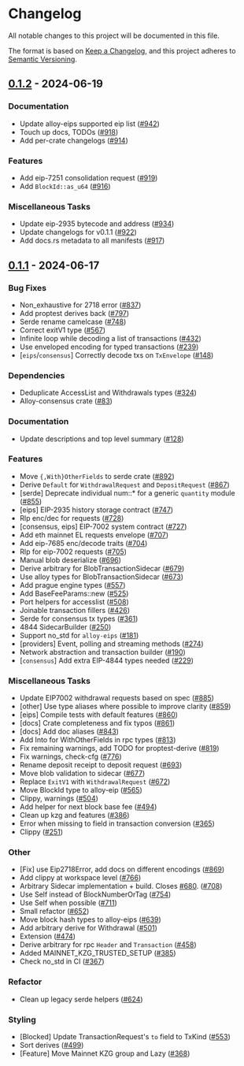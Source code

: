 # Changelog

All notable changes to this project will be documented in this file.

The format is based on [Keep a Changelog](https://keepachangelog.com/en/1.1.0/),
and this project adheres to [Semantic Versioning](https://semver.org/spec/v2.0.0.html).

## [0.1.2](https://github.com/alloy-rs/alloy/releases/tag/v0.1.2) - 2024-06-19

### Documentation

- Update alloy-eips supported eip list ([#942](https://github.com/alloy-rs/alloy/issues/942))
- Touch up docs, TODOs ([#918](https://github.com/alloy-rs/alloy/issues/918))
- Add per-crate changelogs ([#914](https://github.com/alloy-rs/alloy/issues/914))

### Features

- Add eip-7251 consolidation request ([#919](https://github.com/alloy-rs/alloy/issues/919))
- Add `BlockId::as_u64` ([#916](https://github.com/alloy-rs/alloy/issues/916))

### Miscellaneous Tasks

- Update eip-2935 bytecode and address ([#934](https://github.com/alloy-rs/alloy/issues/934))
- Update changelogs for v0.1.1 ([#922](https://github.com/alloy-rs/alloy/issues/922))
- Add docs.rs metadata to all manifests ([#917](https://github.com/alloy-rs/alloy/issues/917))

## [0.1.1](https://github.com/alloy-rs/alloy/releases/tag/v0.1.1) - 2024-06-17

### Bug Fixes

- Non_exhaustive for 2718 error ([#837](https://github.com/alloy-rs/alloy/issues/837))
- Add proptest derives back ([#797](https://github.com/alloy-rs/alloy/issues/797))
- Serde rename camelcase ([#748](https://github.com/alloy-rs/alloy/issues/748))
- Correct exitV1 type ([#567](https://github.com/alloy-rs/alloy/issues/567))
- Infinite loop while decoding a list of transactions ([#432](https://github.com/alloy-rs/alloy/issues/432))
- Use enveloped encoding for typed transactions ([#239](https://github.com/alloy-rs/alloy/issues/239))
- [`eips`/`consensus`] Correctly decode txs on `TxEnvelope` ([#148](https://github.com/alloy-rs/alloy/issues/148))

### Dependencies

- Deduplicate AccessList and Withdrawals types ([#324](https://github.com/alloy-rs/alloy/issues/324))
- Alloy-consensus crate ([#83](https://github.com/alloy-rs/alloy/issues/83))

### Documentation

- Update descriptions and top level summary ([#128](https://github.com/alloy-rs/alloy/issues/128))

### Features

- Move `{,With}OtherFields` to serde crate ([#892](https://github.com/alloy-rs/alloy/issues/892))
- Derive `Default` for `WithdrawalRequest` and `DepositRequest` ([#867](https://github.com/alloy-rs/alloy/issues/867))
- [serde] Deprecate individual num::* for a generic `quantity` module ([#855](https://github.com/alloy-rs/alloy/issues/855))
- [eips] EIP-2935 history storage contract ([#747](https://github.com/alloy-rs/alloy/issues/747))
- Rlp enc/dec for requests ([#728](https://github.com/alloy-rs/alloy/issues/728))
- [consensus, eips] EIP-7002 system contract ([#727](https://github.com/alloy-rs/alloy/issues/727))
- Add eth mainnet EL requests envelope ([#707](https://github.com/alloy-rs/alloy/issues/707))
- Add eip-7685 enc/decode traits ([#704](https://github.com/alloy-rs/alloy/issues/704))
- Rlp for eip-7002 requests ([#705](https://github.com/alloy-rs/alloy/issues/705))
- Manual blob deserialize ([#696](https://github.com/alloy-rs/alloy/issues/696))
- Derive arbitrary for BlobTransactionSidecar ([#679](https://github.com/alloy-rs/alloy/issues/679))
- Use alloy types for BlobTransactionSidecar ([#673](https://github.com/alloy-rs/alloy/issues/673))
- Add prague engine types ([#557](https://github.com/alloy-rs/alloy/issues/557))
- Add BaseFeeParams::new ([#525](https://github.com/alloy-rs/alloy/issues/525))
- Port helpers for accesslist ([#508](https://github.com/alloy-rs/alloy/issues/508))
- Joinable transaction fillers ([#426](https://github.com/alloy-rs/alloy/issues/426))
- Serde for consensus tx types ([#361](https://github.com/alloy-rs/alloy/issues/361))
- 4844 SidecarBuilder ([#250](https://github.com/alloy-rs/alloy/issues/250))
- Support no_std for `alloy-eips` ([#181](https://github.com/alloy-rs/alloy/issues/181))
- [providers] Event, polling and streaming methods ([#274](https://github.com/alloy-rs/alloy/issues/274))
- Network abstraction and transaction builder ([#190](https://github.com/alloy-rs/alloy/issues/190))
- [`consensus`] Add extra EIP-4844 types needed ([#229](https://github.com/alloy-rs/alloy/issues/229))

### Miscellaneous Tasks

- Update EIP7002 withdrawal requests based on spec ([#885](https://github.com/alloy-rs/alloy/issues/885))
- [other] Use type aliases where possible to improve clarity  ([#859](https://github.com/alloy-rs/alloy/issues/859))
- [eips] Compile tests with default features ([#860](https://github.com/alloy-rs/alloy/issues/860))
- [docs] Crate completeness and fix typos ([#861](https://github.com/alloy-rs/alloy/issues/861))
- [docs] Add doc aliases ([#843](https://github.com/alloy-rs/alloy/issues/843))
- Add Into for WithOtherFields in rpc types ([#813](https://github.com/alloy-rs/alloy/issues/813))
- Fix remaining warnings, add TODO for proptest-derive ([#819](https://github.com/alloy-rs/alloy/issues/819))
- Fix warnings, check-cfg ([#776](https://github.com/alloy-rs/alloy/issues/776))
- Rename deposit receipt to deposit request ([#693](https://github.com/alloy-rs/alloy/issues/693))
- Move blob validation to sidecar ([#677](https://github.com/alloy-rs/alloy/issues/677))
- Replace `ExitV1` with `WithdrawalRequest` ([#672](https://github.com/alloy-rs/alloy/issues/672))
- Move BlockId type to alloy-eip ([#565](https://github.com/alloy-rs/alloy/issues/565))
- Clippy, warnings ([#504](https://github.com/alloy-rs/alloy/issues/504))
- Add helper for next block base fee ([#494](https://github.com/alloy-rs/alloy/issues/494))
- Clean up kzg and features ([#386](https://github.com/alloy-rs/alloy/issues/386))
- Error when missing to field in transaction conversion ([#365](https://github.com/alloy-rs/alloy/issues/365))
- Clippy ([#251](https://github.com/alloy-rs/alloy/issues/251))

### Other

- [Fix] use Eip2718Error, add docs on different encodings ([#869](https://github.com/alloy-rs/alloy/issues/869))
- Add clippy at workspace level ([#766](https://github.com/alloy-rs/alloy/issues/766))
- Arbitrary Sidecar implementation + build. Closes [#680](https://github.com/alloy-rs/alloy/issues/680). ([#708](https://github.com/alloy-rs/alloy/issues/708))
- Use Self instead of BlockNumberOrTag ([#754](https://github.com/alloy-rs/alloy/issues/754))
- Use Self when possible ([#711](https://github.com/alloy-rs/alloy/issues/711))
- Small refactor ([#652](https://github.com/alloy-rs/alloy/issues/652))
- Move block hash types to alloy-eips ([#639](https://github.com/alloy-rs/alloy/issues/639))
- Add arbitrary derive for Withdrawal ([#501](https://github.com/alloy-rs/alloy/issues/501))
- Extension ([#474](https://github.com/alloy-rs/alloy/issues/474))
- Derive arbitrary for rpc `Header` and `Transaction` ([#458](https://github.com/alloy-rs/alloy/issues/458))
- Added MAINNET_KZG_TRUSTED_SETUP ([#385](https://github.com/alloy-rs/alloy/issues/385))
- Check no_std in CI ([#367](https://github.com/alloy-rs/alloy/issues/367))

### Refactor

- Clean up legacy serde helpers ([#624](https://github.com/alloy-rs/alloy/issues/624))

### Styling

- [Blocked] Update TransactionRequest's `to` field to TxKind ([#553](https://github.com/alloy-rs/alloy/issues/553))
- Sort derives ([#499](https://github.com/alloy-rs/alloy/issues/499))
- [Feature] Move Mainnet KZG group and Lazy<KzgSettings> ([#368](https://github.com/alloy-rs/alloy/issues/368))

[`alloy`]: https://crates.io/crates/alloy
[alloy]: https://crates.io/crates/alloy
[`alloy-core`]: https://crates.io/crates/alloy-core
[alloy-core]: https://crates.io/crates/alloy-core
[`alloy-consensus`]: https://crates.io/crates/alloy-consensus
[alloy-consensus]: https://crates.io/crates/alloy-consensus
[`alloy-contract`]: https://crates.io/crates/alloy-contract
[alloy-contract]: https://crates.io/crates/alloy-contract
[`alloy-eips`]: https://crates.io/crates/alloy-eips
[alloy-eips]: https://crates.io/crates/alloy-eips
[`alloy-genesis`]: https://crates.io/crates/alloy-genesis
[alloy-genesis]: https://crates.io/crates/alloy-genesis
[`alloy-json-rpc`]: https://crates.io/crates/alloy-json-rpc
[alloy-json-rpc]: https://crates.io/crates/alloy-json-rpc
[`alloy-network`]: https://crates.io/crates/alloy-network
[alloy-network]: https://crates.io/crates/alloy-network
[`alloy-node-bindings`]: https://crates.io/crates/alloy-node-bindings
[alloy-node-bindings]: https://crates.io/crates/alloy-node-bindings
[`alloy-provider`]: https://crates.io/crates/alloy-provider
[alloy-provider]: https://crates.io/crates/alloy-provider
[`alloy-pubsub`]: https://crates.io/crates/alloy-pubsub
[alloy-pubsub]: https://crates.io/crates/alloy-pubsub
[`alloy-rpc-client`]: https://crates.io/crates/alloy-rpc-client
[alloy-rpc-client]: https://crates.io/crates/alloy-rpc-client
[`alloy-rpc-types`]: https://crates.io/crates/alloy-rpc-types
[alloy-rpc-types]: https://crates.io/crates/alloy-rpc-types
[`alloy-rpc-types-anvil`]: https://crates.io/crates/alloy-rpc-types-anvil
[alloy-rpc-types-anvil]: https://crates.io/crates/alloy-rpc-types-anvil
[`alloy-rpc-types-beacon`]: https://crates.io/crates/alloy-rpc-types-beacon
[alloy-rpc-types-beacon]: https://crates.io/crates/alloy-rpc-types-beacon
[`alloy-rpc-types-engine`]: https://crates.io/crates/alloy-rpc-types-engine
[alloy-rpc-types-engine]: https://crates.io/crates/alloy-rpc-types-engine
[`alloy-rpc-types-eth`]: https://crates.io/crates/alloy-rpc-types-eth
[alloy-rpc-types-eth]: https://crates.io/crates/alloy-rpc-types-eth
[`alloy-rpc-types-trace`]: https://crates.io/crates/alloy-rpc-types-trace
[alloy-rpc-types-trace]: https://crates.io/crates/alloy-rpc-types-trace
[`alloy-serde`]: https://crates.io/crates/alloy-serde
[alloy-serde]: https://crates.io/crates/alloy-serde
[`alloy-signer`]: https://crates.io/crates/alloy-signer
[alloy-signer]: https://crates.io/crates/alloy-signer
[`alloy-signer-aws`]: https://crates.io/crates/alloy-signer-aws
[alloy-signer-aws]: https://crates.io/crates/alloy-signer-aws
[`alloy-signer-gcp`]: https://crates.io/crates/alloy-signer-gcp
[alloy-signer-gcp]: https://crates.io/crates/alloy-signer-gcp
[`alloy-signer-ledger`]: https://crates.io/crates/alloy-signer-ledger
[alloy-signer-ledger]: https://crates.io/crates/alloy-signer-ledger
[`alloy-signer-local`]: https://crates.io/crates/alloy-signer-local
[alloy-signer-local]: https://crates.io/crates/alloy-signer-local
[`alloy-signer-trezor`]: https://crates.io/crates/alloy-signer-trezor
[alloy-signer-trezor]: https://crates.io/crates/alloy-signer-trezor
[`alloy-signer-wallet`]: https://crates.io/crates/alloy-signer-wallet
[alloy-signer-wallet]: https://crates.io/crates/alloy-signer-wallet
[`alloy-transport`]: https://crates.io/crates/alloy-transport
[alloy-transport]: https://crates.io/crates/alloy-transport
[`alloy-transport-http`]: https://crates.io/crates/alloy-transport-http
[alloy-transport-http]: https://crates.io/crates/alloy-transport-http
[`alloy-transport-ipc`]: https://crates.io/crates/alloy-transport-ipc
[alloy-transport-ipc]: https://crates.io/crates/alloy-transport-ipc
[`alloy-transport-ws`]: https://crates.io/crates/alloy-transport-ws
[alloy-transport-ws]: https://crates.io/crates/alloy-transport-ws

<!-- generated by git-cliff -->
